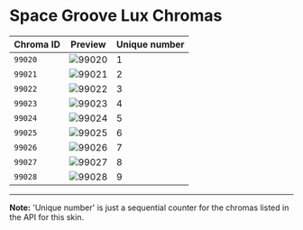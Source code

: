# Space Groove Lux Chromas

| Chroma ID | Preview | Unique number |
|---|---|---|
| `99020` | ![99020](https://raw.communitydragon.org/latest/plugins/rcp-be-lol-game-data/global/default/v1/champion-chroma-images/99/99020.png) | 1 |
| `99021` | ![99021](https://raw.communitydragon.org/latest/plugins/rcp-be-lol-game-data/global/default/v1/champion-chroma-images/99/99021.png) | 2 |
| `99022` | ![99022](https://raw.communitydragon.org/latest/plugins/rcp-be-lol-game-data/global/default/v1/champion-chroma-images/99/99022.png) | 3 |
| `99023` | ![99023](https://raw.communitydragon.org/latest/plugins/rcp-be-lol-game-data/global/default/v1/champion-chroma-images/99/99023.png) | 4 |
| `99024` | ![99024](https://raw.communitydragon.org/latest/plugins/rcp-be-lol-game-data/global/default/v1/champion-chroma-images/99/99024.png) | 5 |
| `99025` | ![99025](https://raw.communitydragon.org/latest/plugins/rcp-be-lol-game-data/global/default/v1/champion-chroma-images/99/99025.png) | 6 |
| `99026` | ![99026](https://raw.communitydragon.org/latest/plugins/rcp-be-lol-game-data/global/default/v1/champion-chroma-images/99/99026.png) | 7 |
| `99027` | ![99027](https://raw.communitydragon.org/latest/plugins/rcp-be-lol-game-data/global/default/v1/champion-chroma-images/99/99027.png) | 8 |
| `99028` | ![99028](https://raw.communitydragon.org/latest/plugins/rcp-be-lol-game-data/global/default/v1/champion-chroma-images/99/99028.png) | 9 |

---

**Note:** 'Unique number' is just a sequential counter for the chromas listed in the API for this skin.